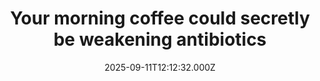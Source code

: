 ---
title: "Your morning coffee could secretly be weakening antibiotics"
date: 2025-09-11T12:12:32.000Z
category: Health
externalLink: "https://www.sciencedaily.com/releases/2025/09/250911080113.htm"
image: ""
excerpt: "Researchers have discovered that everyday substances like caffeine can influence how bacteria such as E. coli respond to antibiotics. By examining 94 common drugs and food ingredients, scientists found that certain compounds trigger genetic regulators that control bacterial transport proteins, altering what gets inside the cells. In the case of caffeine, this led to reduced uptake of the antibiotic ciprofloxacin,…"
---